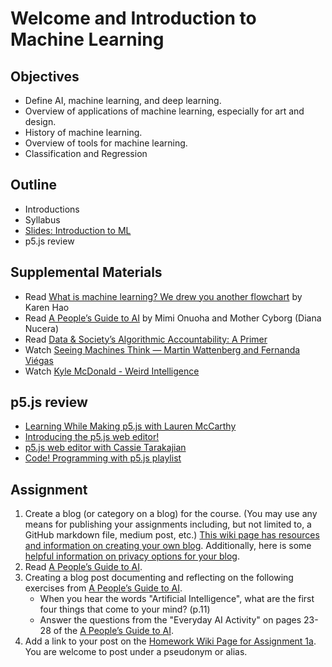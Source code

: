 # Welcome and Introduction to Machine Learning

## Objectives
* Define AI, machine learning, and deep learning.
* Overview of applications of machine learning, especially for art and design.
* History of machine learning.
* Overview of tools for machine learning.
* Classification and Regression

## Outline
* Introductions
* Syllabus
* [Slides: Introduction to ML](https://docs.google.com/presentation/d/1tehmNfZdN68_PouhwVmZ2MNrVRLs0dYixkCyhTbi_EY/edit?usp=sharing)
* p5.js review

## Supplemental Materials
* Read [What is machine learning? We drew you another flowchart](https://www.technologyreview.com/s/612437/what-is-machine-learning-we-drew-you-another-flowchart/) by Karen Hao
* Read [A People’s Guide to AI](https://alliedmedia.org/wp-content/uploads/2020/09/peoples-guide-ai.pdf) by Mimi Onuoha and Mother Cyborg (Diana Nucera)
* Read [Data & Society’s Algorithmic Accountability: A Primer](https://datasociety.net/wp-content/uploads/2018/04/Data_Society_Algorithmic_Accountability_Primer_FINAL-4.pdf)
* Watch [Seeing Machines Think — Martin Wattenberg and Fernanda Viégas](https://youtu.be/ugkfmHBW74Q)
* Watch [Kyle McDonald - Weird Intelligence](https://vimeo.com/304110435)

## p5.js review
* [Learning While Making p5.js with Lauren McCarthy](https://youtu.be/1k3X4DLDHdc)
* [Introducing the p5.js web editor!](https://youtu.be/dtHxDggkBYc)
* [p5.js web editor with Cassie Tarakajian](https://youtu.be/x1rJJRVTpAI)
* [Code! Programming with p5.js playlist](https://www.youtube.com/playlist?list=PLRqwX-V7Uu6Zy51Q-x9tMWIv9cueOFTFA)

## Assignment
1. Create a blog (or category on a blog) for the course. (You may use any means for publishing your assignments including, but not limited to, a GitHub markdown file, medium post, etc.) [This wiki page has resources and information on creating your own blog](https://github.com/ml5js/Intro-ML-Arts-IMA-F20/wiki/Blog-Resources). Additionally, here is some [helpful information on privacy options for your blog](https://nyu.service-now.com/sp?id=kb_article&sysparm_article=KB0012245&sys_kb_id=b2ddc9da004aa1002a5d036a271e5f70&spa=1).
2. Read [A People’s Guide to AI](https://alliedmedia.org/wp-content/uploads/2020/09/peoples-guide-ai.pdf).
3. Creating a blog post documenting and reflecting on the following exercises from [A People’s Guide to AI](https://alliedmedia.org/wp-content/uploads/2020/09/peoples-guide-ai.pdf).
   * When you hear the words "Artificial Intelligence", what are the first four things that come to your mind? (p.11)
   * Answer the questions from the "Everyday AI Activity" on pages 23-28 of the [A People’s Guide to AI](https://alliedmedia.org/wp-content/uploads/2020/09/peoples-guide-ai.pdf). 
3. Add a link to your post on the [Homework Wiki Page for Assignment 1a](https://github.com/ml5js/Intro-ML-Arts-IMA-F20/wiki/Assignment-1a). You are welcome to post under a pseudonym or alias.



